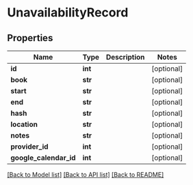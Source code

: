 # UnavailabilityRecord

## Properties
Name | Type | Description | Notes
------------ | ------------- | ------------- | -------------
**id** | **int** |  | [optional] 
**book** | **str** |  | [optional] 
**start** | **str** |  | [optional] 
**end** | **str** |  | [optional] 
**hash** | **str** |  | [optional] 
**location** | **str** |  | [optional] 
**notes** | **str** |  | [optional] 
**provider_id** | **int** |  | [optional] 
**google_calendar_id** | **int** |  | [optional] 

[[Back to Model list]](../README.md#documentation-for-models) [[Back to API list]](../README.md#documentation-for-api-endpoints) [[Back to README]](../README.md)

